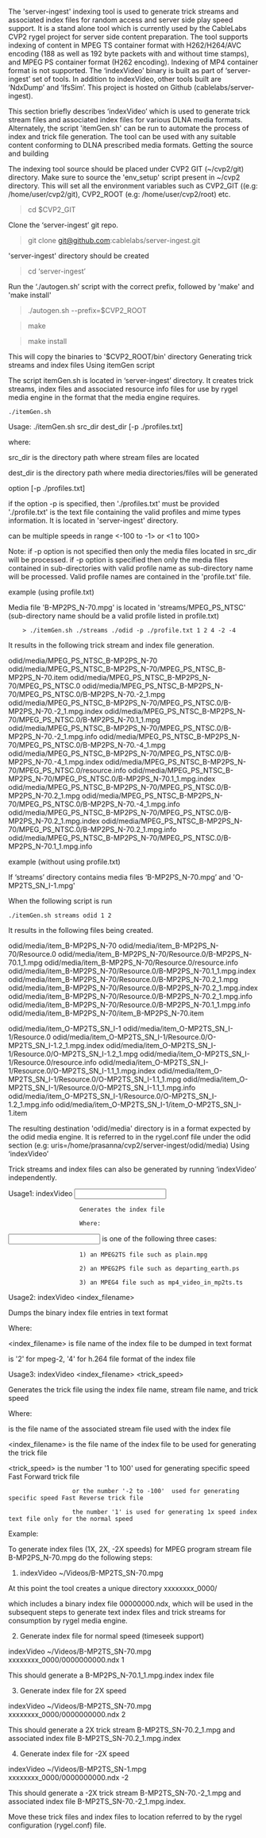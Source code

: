 
The 'server-ingest' indexing tool is used to generate trick streams and associated index files for random access and server side play speed support. It is a stand alone tool which is currently used by the CableLabs CVP2 rygel project for server side content preparation. The tool supports indexing of content in MPEG TS container format with H262/H264/AVC encoding (188 as well as 192 byte packets with and without time stamps), and MPEG PS container format (H262 encoding). Indexing of MP4 container format is not supported.
The ‘indexVideo’ binary is built as part of ‘server-ingest’ set of tools.  In addition to indexVideo, other tools built are ‘NdxDump’ and ‘IfsSim’. This project is hosted on Github (cablelabs/server-ingest).

This section briefly describes ‘indexVideo’ which is used to generate trick stream files and associated index files for various DLNA media formats. Alternately, the script 'itemGen.sh' can be run to automate the process of index and trick file generation. The tool can be used with any suitable content conforming to DLNA prescribed media formats.
Getting the source and building

The indexing tool source should be placed under CVP2 GIT (~/cvp2/git) directory.  Make sure to source the 'env_setup' script present in ~/cvp2 directory. This will set all the environment variables such as CVP2_GIT ((e.g: /home/user/cvp2/git), CVP2_ROOT (e.g: /home/user/cvp2/root) etc.

> cd $CVP2_GIT 

Clone the ‘server-ingest’ git repo.

> git clone git@github.com:cablelabs/server-ingest.git

'server-ingest' directory should be created

> cd ‘server-ingest’

Run the ‘./autogen.sh’ script with the correct prefix, followed by 'make' and 'make install'

>./autogen.sh --prefix=$CVP2_ROOT

> make

> make install

This will copy the binaries to '$CVP2_ROOT/bin' directory
Generating trick streams and index files
Using itemGen script

The script itemGen.sh is located in ‘server-ingest’ directory. It creates trick streams, index files and associated resource info files for use by rygel media engine in the format that the media engine requires.

    ./itemGen.sh

Usage: ./itemGen.sh src_dir dest_dir [-p ./profiles.txt] <speed> <speed> <speed>

where:

src_dir  is the directory path where stream files are located

dest_dir is the directory path where media directories/files will be generated

option [-p ./profiles.txt]

if the option -p is specified, then './profiles.txt' must be provided
'./profile.txt' is the text file containing the valid profiles and mime types information.  It is located in 'server-ingest' directory.              

<speed> can be multiple speeds in range <-100 to -1> or <1 to 100>

Note: if -p option is not specified then only the media files located in src_dir will be processed.
if -p option is specified then only the media files contained in sub-directories with valid profile name
as sub-directory name will be processed. Valid profile names are contained in the 'profile.txt' file.

example (using profile.txt)
           
Media file 'B-MP2PS_N-70.mpg' is located in 'streams/MPEG_PS_NTSC'
(sub-directory name should be a valid profile listed in profile.txt)                                                                 

        > ./itemGen.sh ./streams ./odid -p ./profile.txt 1 2 4 -2 -4

It results in the following trick stream and index file generation.

odid/media/MPEG_PS_NTSC_B-MP2PS_N-70
odid/media/MPEG_PS_NTSC_B-MP2PS_N-70/MPEG_PS_NTSC_B-MP2PS_N-70.item
odid/media/MPEG_PS_NTSC_B-MP2PS_N-70/MPEG_PS_NTSC.0
odid/media/MPEG_PS_NTSC_B-MP2PS_N-70/MPEG_PS_NTSC.0/B-MP2PS_N-70.-2_1.mpg
odid/media/MPEG_PS_NTSC_B-MP2PS_N-70/MPEG_PS_NTSC.0/B-MP2PS_N-70.-2_1.mpg.index
odid/media/MPEG_PS_NTSC_B-MP2PS_N-70/MPEG_PS_NTSC.0/B-MP2PS_N-70.1_1.mpg
odid/media/MPEG_PS_NTSC_B-MP2PS_N-70/MPEG_PS_NTSC.0/B-MP2PS_N-70.-2_1.mpg.info
odid/media/MPEG_PS_NTSC_B-MP2PS_N-70/MPEG_PS_NTSC.0/B-MP2PS_N-70.-4_1.mpg
odid/media/MPEG_PS_NTSC_B-MP2PS_N-70/MPEG_PS_NTSC.0/B-MP2PS_N-70.-4_1.mpg.index
odid/media/MPEG_PS_NTSC_B-MP2PS_N-70/MPEG_PS_NTSC.0/resource.info
odid/media/MPEG_PS_NTSC_B-MP2PS_N-70/MPEG_PS_NTSC.0/B-MP2PS_N-70.1_1.mpg.index
odid/media/MPEG_PS_NTSC_B-MP2PS_N-70/MPEG_PS_NTSC.0/B-MP2PS_N-70.2_1.mpg
odid/media/MPEG_PS_NTSC_B-MP2PS_N-70/MPEG_PS_NTSC.0/B-MP2PS_N-70.-4_1.mpg.info
odid/media/MPEG_PS_NTSC_B-MP2PS_N-70/MPEG_PS_NTSC.0/B-MP2PS_N-70.2_1.mpg.index
odid/media/MPEG_PS_NTSC_B-MP2PS_N-70/MPEG_PS_NTSC.0/B-MP2PS_N-70.2_1.mpg.info
odid/media/MPEG_PS_NTSC_B-MP2PS_N-70/MPEG_PS_NTSC.0/B-MP2PS_N-70.1_1.mpg.info

example (without using profile.txt)

If ‘streams’ directory contains media files ‘B-MP2PS_N-70.mpg’ and 'O-MP2TS_SN_I-1.mpg'

When the following script is run

    ./itemGen.sh streams odid 1 2

It results in the following files being created. 

odid/media/item_B-MP2PS_N-70
odid/media/item_B-MP2PS_N-70/Resource.0
odid/media/item_B-MP2PS_N-70/Resource.0/B-MP2PS_N-70.1_1.mpg
odid/media/item_B-MP2PS_N-70/Resource.0/resource.info
odid/media/item_B-MP2PS_N-70/Resource.0/B-MP2PS_N-70.1_1.mpg.index
odid/media/item_B-MP2PS_N-70/Resource.0/B-MP2PS_N-70.2_1.mpg
odid/media/item_B-MP2PS_N-70/Resource.0/B-MP2PS_N-70.2_1.mpg.index
odid/media/item_B-MP2PS_N-70/Resource.0/B-MP2PS_N-70.2_1.mpg.info
odid/media/item_B-MP2PS_N-70/Resource.0/B-MP2PS_N-70.1_1.mpg.info
odid/media/item_B-MP2PS_N-70/item_B-MP2PS_N-70.item

odid/media/item_O-MP2TS_SN_I-1
odid/media/item_O-MP2TS_SN_I-1/Resource.0
odid/media/item_O-MP2TS_SN_I-1/Resource.0/O-MP2TS_SN_I-1.2_1.mpg.index
odid/media/item_O-MP2TS_SN_I-1/Resource.0/O-MP2TS_SN_I-1.2_1.mpg
odid/media/item_O-MP2TS_SN_I-1/Resource.0/resource.info
odid/media/item_O-MP2TS_SN_I-1/Resource.0/O-MP2TS_SN_I-1.1_1.mpg.index
odid/media/item_O-MP2TS_SN_I-1/Resource.0/O-MP2TS_SN_I-1.1_1.mpg
odid/media/item_O-MP2TS_SN_I-1/Resource.0/O-MP2TS_SN_I-1.1_1.mpg.info
odid/media/item_O-MP2TS_SN_I-1/Resource.0/O-MP2TS_SN_I-1.2_1.mpg.info
odid/media/item_O-MP2TS_SN_I-1/item_O-MP2TS_SN_I-1.item

The resulting destination 'odid/media' directory is in a format expected by the odid media engine. It is referred to in the rygel.conf file under the odid section (e.g: uris=/home/prasanna/cvp2/server-ingest/odid/media)
Using  ‘indexVideo’

Trick streams and index files can also be generated by running ‘indexVideo’ independently.

Usage1:  indexVideo <input>

                        Generates the index file

                        Where:

<input> is one of the following three cases:

                        1) an MPEG2TS file such as plain.mpg

                        2) an MPEG2PS file such as departing_earth.ps

                        3) an MPEG4 file such as mp4_video_in_mp2ts.ts

 

Usage2:  indexVideo <index_filename> <format>

Dumps the binary index file entries in text format

Where:

<index_filename> is file name of the index file to be dumped in text format

<format> is '2' for mpeg-2, '4' for h.264 file format of the index file

 

Usage3:  indexVideo <stream file name> <index_filename> <trick_speed>

Generates the trick file using the index file name, stream file name, and trick speed

Where:

<stream file name> is the file name of the associated stream file used with the index file

<index_filename>  is  the file name of the index file to be used for generating the trick file

<trick_speed> is the number '1 to 100'  used for generating specific speed Fast Forward trick file 

                      or the number '-2 to -100'  used for generating specific speed Fast Reverse trick file

                      the number '1' is used for generating 1x speed index text file only for the normal speed

Example:

To generate index files (1X, 2X, -2X speeds) for MPEG program stream file B-MP2PS_N-70.mpg do the following steps:

1.    indexVideo ~/Videos/B-MP2TS_SN-70.mpg

At this point the tool creates a unique directory xxxxxxxx_0000/

which includes a binary index file 00000000.ndx, which will be used in the subsequent steps to generate text index files and trick streams for consumption by rygel media engine.

2. Generate index file for normal speed (timeseek support)

indexVideo ~/Videos/B-MP2TS_SN-70.mpg xxxxxxxx_0000/0000000000.ndx 1

This should generate a B-MP2PS_N-70.1_1.mpg.index index file

3. Generate index file for 2X speed

indexVideo ~/Videos/B-MP2TS_SN-70.mpg xxxxxxxx_0000/0000000000.ndx 2

This should generate a 2X trick stream B-MP2TS_SN-70.2_1.mpg and associated index file B-MP2TS_SN-70.2_1.mpg.index

4. Generate index file for -2X speed

indexVideo ~/Videos/B-MP2TS_SN-1.mpg xxxxxxxx_0000/0000000000.ndx -2

This should generate a -2X trick stream B-MP2TS_SN-70.-2_1.mpg and associated index file B-MP2TS_SN-70.-2_1.mpg.index.

Move these trick files and index files to location referred to by the rygel configuration (rygel.conf) file.
